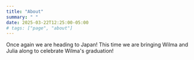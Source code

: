 ```yaml
---
title: "About"
summary: " "
date: 2025-03-22T12:25:00-05:00
# tags: ["page", "about"]
---
```


<p>
Once again we are heading to Japan! 
This time we are bringing Wilma and Julia along to celebrate Wilma's graduation!
</p>  
 

